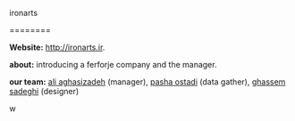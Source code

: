 ironarts

========

**Website:** http://ironarts.ir.

**about:** introducing a ferforje company and the manager.

**our team:** [ali aghasizadeh](https://github.com/aligh) (manager), [pasha ostadi](https://github.com/pashao) (data gather), [ghassem sadeghi](https://github.com/ghasem-sadeghi) (designer)

w